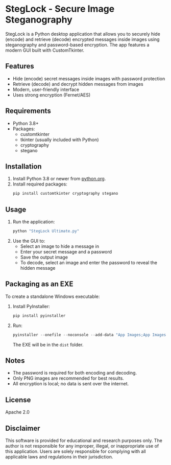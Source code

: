 # StegLock - Secure Image Steganography

StegLock is a Python desktop application that allows you to securely hide (encode) and retrieve (decode) encrypted messages inside images using steganography and password-based encryption. The app features a modern GUI built with CustomTkinter.

## Features
- Hide (encode) secret messages inside images with password protection
- Retrieve (decode) and decrypt hidden messages from images
- Modern, user-friendly interface
- Uses strong encryption (Fernet/AES)

## Requirements
- Python 3.8+
- Packages:
  - customtkinter
  - tkinter (usually included with Python)
  - cryptography
  - stegano

## Installation
1. Install Python 3.8 or newer from [python.org](https://www.python.org/).
2. Install required packages:
   ```bash
   pip install customtkinter cryptography stegano
   ```

## Usage
1. Run the application:
   ```bash
   python "StegLock Ultimate.py"
   ```
2. Use the GUI to:
   - Select an image to hide a message in
   - Enter your secret message and a password
   - Save the output image
   - To decode, select an image and enter the password to reveal the hidden message

## Packaging as an EXE
To create a standalone Windows executable:
1. Install PyInstaller:
   ```powershell
   pip install pyinstaller
   ```
2. Run:
   ```powershell
   pyinstaller --onefile --noconsole --add-data "App Images;App Images" "StegLock Ultimate.py"
   ```
   The EXE will be in the `dist` folder.

## Notes
- The password is required for both encoding and decoding.
- Only PNG images are recommended for best results.
- All encryption is local; no data is sent over the internet.

## License
Apache 2.0

## Disclaimer
This software is provided for educational and research purposes only. The author is not responsible for any improper, illegal, or inappropriate use of this application. Users are solely responsible for complying with all applicable laws and regulations in their jurisdiction.

